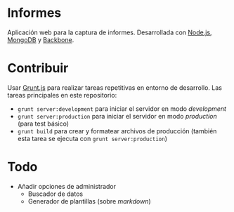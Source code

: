 Informes
========

Aplicación web para la captura de informes. Desarrollada con [Node.js](http://nodejs.org), [MongoDB](http://www.mongodb.org) y [Backbone](http://backbonejs.org).

# Contribuir

Usar [Grunt.js](http://gruntjs.com) para realizar tareas repetitivas en entorno de desarrollo. Las tareas principales en este repositorio:

* `grunt server:development` para iniciar el servidor en modo *development*
* `grunt server:production` para iniciar el servidor en modo *production* (para test básico)
* `grunt build` para crear y formatear archivos de producción (también esta tarea se ejecuta con `grunt server:production`)

# Todo

* Añadir opciones de administrador
  * Buscador de datos
  * Generador de plantillas (sobre *markdown*)
